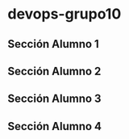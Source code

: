 # devops-grupo10

## Sección Alumno 1

## Sección Alumno 2

## Sección Alumno 3

## Sección Alumno 4
